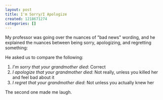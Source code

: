 ```yaml
---
layout: post
title: I'm Sorry/I Apologize
created: 1218671274
categories: []
---
```

My professor was going over the nuances of "bad news" wording, and he explained the nuances between being sorry, apologizing, and regretting something:

He asked us to compare the following:
<ol>
<li><em>I'm sorry that your grandmother died</em>: Correct</li>
<li><em>I apologize that your grandmother died</em>: Not really, unless you killed her and feel bad about it</li>
<li><em>I regret that your grandmother died</em>: Not unless you actually knew her</li>
</ol>
The second one made me laugh.
